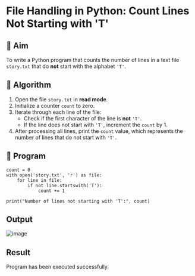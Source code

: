 # File Handling in Python: Count Lines Not Starting with 'T'

## 🎯 Aim
To write a Python program that counts the number of lines in a text file `story.txt` that do **not** start with the alphabet `'T'`.

## 🧠 Algorithm
1. Open the file `story.txt` in **read mode**.
2. Initialize a counter `count` to zero.
3. Iterate through each line of the file:
   - Check if the first character of the line is **not** `'T'`.
   - If the line does not start with `'T'`, increment the `count` by 1.
4. After processing all lines, print the `count` value, which represents the number of lines that do not start with `'T'`.

## 🧾 Program
```
count = 0
with open('story.txt', 'r') as file:
    for line in file:
        if not line.startswith('T'):
            count += 1

print("Number of lines not starting with 'T':", count)
```
## Output
![image](https://github.com/user-attachments/assets/d241c0bd-400f-4b5c-8e27-07e7f50fc244)

## Result
Program has been executed successfully.
